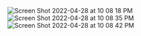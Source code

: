 ![Screen Shot 2022-04-28 at 10 08 18 PM](https://user-images.githubusercontent.com/104539205/165879607-42b1fb9d-b60a-4ea8-a6d8-3e03c69d6da9.png)
![Screen Shot 2022-04-28 at 10 08 35 PM](https://user-images.githubusercontent.com/104539205/165879632-4e73d32a-cb50-4fd6-a74c-5348a46fd5d2.png)
![Screen Shot 2022-04-28 at 10 08 42 PM](https://user-images.githubusercontent.com/104539205/165879639-4f4e8eb3-2610-49ab-b9b3-259be17b8b97.png)
